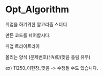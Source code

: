 # Opt_Algorithm
취업을 하기위한 알고리즘 스터디

만든 코드를 쉐어합시다.

취업 트라이트라이

올리는 양식 (문제번호)_(이름)_(맞음 틀림 유무)

ex) 11250_이현창_맞음  -> 수정될 수도 있습니다.
